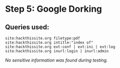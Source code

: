 # Step 5: Google Dorking

## Queries used:
```
site:hackthissite.org filetype:pdf
site:hackthissite.org intitle:"index of"
site:hackthissite.org ext:conf | ext:ini | ext:log
site:hackthissite.org inurl:login | inurl:admin
```
*No sensitive information was found during testing.*
